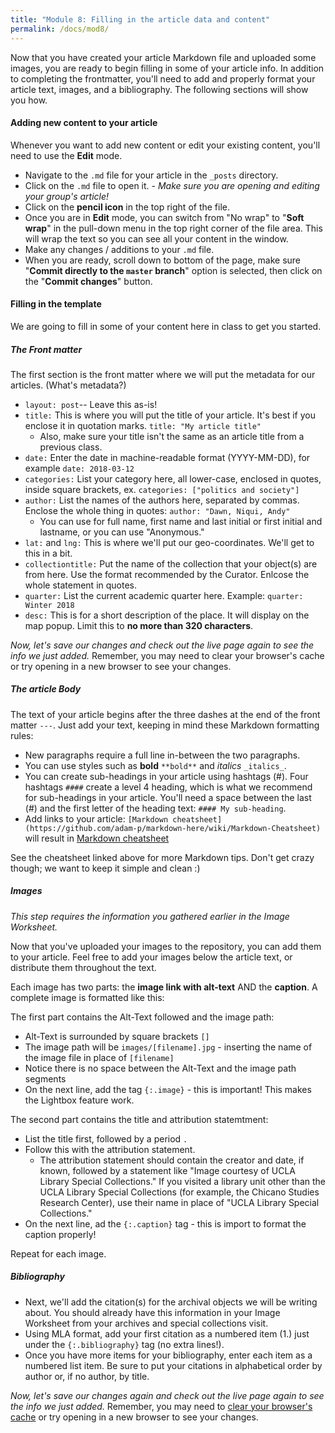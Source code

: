 ```yaml
---
title: "Module 8: Filling in the article data and content"
permalink: /docs/mod8/
---
```


Now that you have created your article Markdown file and uploaded some images, you are ready to begin filling in some of your article info. In addition to completing the frontmatter, you'll need to add and properly format your article text, images, and a bibliography. The following sections will show you how. 

#### Adding new content to your article
Whenever you want to add new content or edit your existing content, you'll need to use the **Edit** mode.
* Navigate to the `.md` file for your article in the `_posts` directory.
* Click on the `.md` file to open it. - *Make sure you are opening and editing your group's article!*
* Click on the **pencil icon** in the top right of the file.
* Once you are in **Edit** mode, you can switch from "No wrap" to "**Soft wrap**" in the pull-down menu in the top right corner of the file area. This will wrap the text so you can see all your content in the window.
* Make any changes / additions to your `.md` file.
* When you are ready, scroll down to bottom of the page, make sure "**Commit directly to the `master` branch**" option is selected, then click on the "**Commit changes**" button.

#### Filling in the template
We are going to fill in some of your content here in class to get you started.

##### The Front matter
The first section is the front matter where we will put the metadata for our articles. (What's metadata?)
* `layout: post`-- Leave this as-is! 
* `title:` This is where you will put the title of your article. It's best if you enclose it in quotation marks. `title: "My article title"` 
    * Also, make sure your title isn't the same as an article title from a previous class.
* `date:` Enter the date in machine-readable format (YYYY-MM-DD), for example `date: 2018-03-12`
* `categories:` List your category here, all lower-case, enclosed in quotes, inside square brackets, ex. `categories: ["politics and society"]`
* `author:` List the names of the authors here, separated by commas. Enclose the whole thing in quotes: `author: "Dawn, Niqui, Andy"`
    * You can use for full name, first name and last initial or first initial and lastname, or you can use "Anonymous."
* `lat:` and `lng:` This is where we'll put our geo-coordinates. We'll get to this in a bit.
* `collectiontitle:` Put the name of the collection that your object(s) are from here. Use the format recommended by the Curator. Enlcose the whole statement in quotes.
* `quarter:` List the current academic quarter here. Example: `quarter: Winter 2018`
* `desc:` This is for a short description of the place. It will display on the map popup. Limit this to **no more than 320 characters**.

<script src="https://gist.github.com/kirschbombe/48024b54c2ae787093dabdeae7a986aa.js"></script>

_Now, let's save our changes and check out the live page again to see the info we just added._ Remember, you may need to clear your browser's cache or try opening in a new browser to see your changes.

##### The article Body
The text of your article begins after the three dashes at the end of the front matter `---`. Just add your text, keeping in mind these Markdown formatting rules:

* New paragraphs require a full line in-between the two paragraphs.
* You can use styles such as **bold** `**bold**` and _italics_ `_italics_`.
* You can create sub-headings in your article using hashtags (#). Four hashtags `####` create a level 4 heading, which is what we recommend for sub-headings in your article. You'll need a space between the last (#) and the first letter of the heading text: `#### My sub-heading`. 
* Add links to your article: `[Markdown cheatsheet](https://github.com/adam-p/markdown-here/wiki/Markdown-Cheatsheet)` will result in [Markdown cheatsheet](https://github.com/adam-p/markdown-here/wiki/Markdown-Cheatsheet)

See the cheatsheet linked above for more Markdown tips. Don't get crazy though; we want to keep it simple and clean :)

##### Images

_This step requires the information you gathered earlier in the Image Worksheet._

Now that you've uploaded your images to the repository, you can add them to your article. Feel free to add your images below the article text, or distribute them throughout the text. 

Each image has two parts: the **image link with alt-text** AND the **caption**. A complete image is formatted like this:

<script src="https://gist.github.com/kirschbombe/824930bbe036dec9b40ff08943cb9500.js"></script>

The first part contains the Alt-Text followed and the image path:
* Alt-Text is surrounded by square brackets `[]`
* The image path will be `images/[filename].jpg` - inserting the name of the image file in place of `[filename]`
* Notice there is no space between the Alt-Text and the image path segments
* On the next line, add the tag `{:.image}` - this is important! This makes the Lightbox feature work.

The second part contains the title and attribution statemtment:
* List the title first, followed by a period `.`
* Follow this with the attribution statement.
    * The attribution statement should contain the creator and date, if known, followed by a statement like "Image courtesy of UCLA Library Special Collections." If you visited a library unit other than the UCLA Library Special Collections (for example, the Chicano Studies Research Center), use their name in place of "UCLA Library Special Collections."
* On the next line, ad the `{:.caption}` tag - this is import to format the caption properly!

Repeat for each image.

##### Bibliography
* Next, we'll add the citation(s) for the archival objects we will be writing about. You should already have this information in your Image Worksheet from your archives and special collections visit.
* Using MLA format, add your first citation as a numbered item (1.) just under the `{:.bibliography}` tag (no extra lines!).
* Once you have more items for your bibliography, enter each item as a numbered list item. Be sure to put your citations in alphabetical order by author or, if no author, by title.

<script src="https://gist.github.com/kirschbombe/04a7066dd196e91cbda66e9f26888881.js"></script>

_Now, let's save our changes again and check out the live page again to see the info we just added._ Remember, you may need to [clear your browser's cache](../cache) or try opening in a new browser to see your changes.
